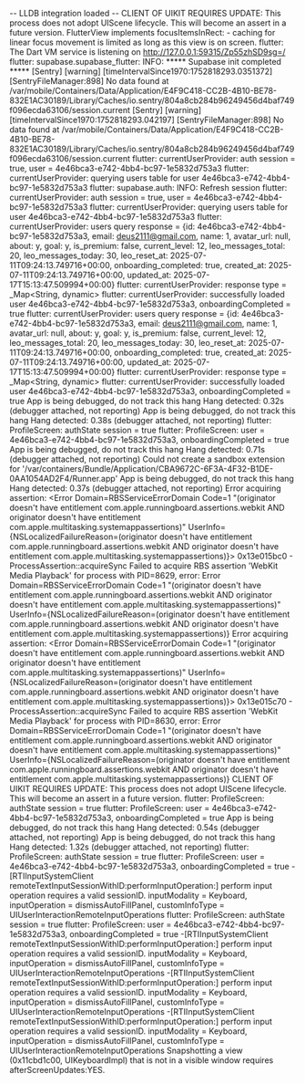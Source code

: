 -- LLDB integration loaded --
CLIENT OF UIKIT REQUIRES UPDATE: This process does not adopt UIScene lifecycle. This will become an assert in a future version.
FlutterView implements focusItemsInRect: - caching for linear focus movement is limited as long as this view is on screen.
flutter: The Dart VM service is listening on http://127.0.0.1:59315/Zp55zhSD9sg=/
flutter: supabase.supabase_flutter: INFO: ***** Supabase init completed *****
[Sentry] [warning] [timeIntervalSince1970:1752818293.0351372] [SentryFileManager:898] No data found at /var/mobile/Containers/Data/Application/E4F9C418-CC2B-4B10-BE78-832E1AC30189/Library/Caches/io.sentry/804a8cb284b96249456d4baf749f096ecda63106/session.current
[Sentry] [warning] [timeIntervalSince1970:1752818293.042197] [SentryFileManager:898] No data found at /var/mobile/Containers/Data/Application/E4F9C418-CC2B-4B10-BE78-832E1AC30189/Library/Caches/io.sentry/804a8cb284b96249456d4baf749f096ecda63106/session.current
flutter: currentUserProvider: auth session = true, user = 4e46bca3-e742-4bb4-bc97-1e5832d753a3
flutter: currentUserProvider: querying users table for user 4e46bca3-e742-4bb4-bc97-1e5832d753a3
flutter: supabase.auth: INFO: Refresh session
flutter: currentUserProvider: auth session = true, user = 4e46bca3-e742-4bb4-bc97-1e5832d753a3
flutter: currentUserProvider: querying users table for user 4e46bca3-e742-4bb4-bc97-1e5832d753a3
flutter: currentUserProvider: users query response = {id: 4e46bca3-e742-4bb4-bc97-1e5832d753a3, email: deus2111@gmail.com, name: 1, avatar_url: null, about: у, goal: у, is_premium: false, current_level: 12, leo_messages_total: 20, leo_messages_today: 30, leo_reset_at: 2025-07-11T09:24:13.749716+00:00, onboarding_completed: true, created_at: 2025-07-11T09:24:13.749716+00:00, updated_at: 2025-07-17T15:13:47.509994+00:00}
flutter: currentUserProvider: response type = _Map<String, dynamic>
flutter: currentUserProvider: successfully loaded user 4e46bca3-e742-4bb4-bc97-1e5832d753a3, onboardingCompleted = true
flutter: currentUserProvider: users query response = {id: 4e46bca3-e742-4bb4-bc97-1e5832d753a3, email: deus2111@gmail.com, name: 1, avatar_url: null, about: у, goal: у, is_premium: false, current_level: 12, leo_messages_total: 20, leo_messages_today: 30, leo_reset_at: 2025-07-11T09:24:13.749716+00:00, onboarding_completed: true, created_at: 2025-07-11T09:24:13.749716+00:00, updated_at: 2025-07-17T15:13:47.509994+00:00}
flutter: currentUserProvider: response type = _Map<String, dynamic>
flutter: currentUserProvider: successfully loaded user 4e46bca3-e742-4bb4-bc97-1e5832d753a3, onboardingCompleted = true
App is being debugged, do not track this hang
Hang detected: 0.32s (debugger attached, not reporting)
App is being debugged, do not track this hang
Hang detected: 0.38s (debugger attached, not reporting)
flutter: ProfileScreen: authState session = true
flutter: ProfileScreen: user = 4e46bca3-e742-4bb4-bc97-1e5832d753a3, onboardingCompleted = true
App is being debugged, do not track this hang
Hang detected: 0.71s (debugger attached, not reporting)
Could not create a sandbox extension for '/var/containers/Bundle/Application/CBA9672C-6F3A-4F32-B1DE-0AA1054AD2F4/Runner.app'
App is being debugged, do not track this hang
Hang detected: 0.37s (debugger attached, not reporting)
Error acquiring assertion: <Error Domain=RBSServiceErrorDomain Code=1 "(originator doesn't have entitlement com.apple.runningboard.assertions.webkit AND originator doesn't have entitlement com.apple.multitasking.systemappassertions)" UserInfo={NSLocalizedFailureReason=(originator doesn't have entitlement com.apple.runningboard.assertions.webkit AND originator doesn't have entitlement com.apple.multitasking.systemappassertions)}>
0x13e015bc0 - ProcessAssertion::acquireSync Failed to acquire RBS assertion 'WebKit Media Playback' for process with PID=8629, error: Error Domain=RBSServiceErrorDomain Code=1 "(originator doesn't have entitlement com.apple.runningboard.assertions.webkit AND originator doesn't have entitlement com.apple.multitasking.systemappassertions)" UserInfo={NSLocalizedFailureReason=(originator doesn't have entitlement com.apple.runningboard.assertions.webkit AND originator doesn't have entitlement com.apple.multitasking.systemappassertions)}
Error acquiring assertion: <Error Domain=RBSServiceErrorDomain Code=1 "(originator doesn't have entitlement com.apple.runningboard.assertions.webkit AND originator doesn't have entitlement com.apple.multitasking.systemappassertions)" UserInfo={NSLocalizedFailureReason=(originator doesn't have entitlement com.apple.runningboard.assertions.webkit AND originator doesn't have entitlement com.apple.multitasking.systemappassertions)}>
0x13e015c70 - ProcessAssertion::acquireSync Failed to acquire RBS assertion 'WebKit Media Playback' for process with PID=8630, error: Error Domain=RBSServiceErrorDomain Code=1 "(originator doesn't have entitlement com.apple.runningboard.assertions.webkit AND originator doesn't have entitlement com.apple.multitasking.systemappassertions)" UserInfo={NSLocalizedFailureReason=(originator doesn't have entitlement com.apple.runningboard.assertions.webkit AND originator doesn't have entitlement com.apple.multitasking.systemappassertions)}
CLIENT OF UIKIT REQUIRES UPDATE: This process does not adopt UIScene lifecycle. This will become an assert in a future version.
flutter: ProfileScreen: authState session = true
flutter: ProfileScreen: user = 4e46bca3-e742-4bb4-bc97-1e5832d753a3, onboardingCompleted = true
App is being debugged, do not track this hang
Hang detected: 0.54s (debugger attached, not reporting)
App is being debugged, do not track this hang
Hang detected: 1.32s (debugger attached, not reporting)
flutter: ProfileScreen: authState session = true
flutter: ProfileScreen: user = 4e46bca3-e742-4bb4-bc97-1e5832d753a3, onboardingCompleted = true
-[RTIInputSystemClient remoteTextInputSessionWithID:performInputOperation:]  perform input operation requires a valid sessionID. inputModality = Keyboard, inputOperation = dismissAutoFillPanel, customInfoType = UIUserInteractionRemoteInputOperations
flutter: ProfileScreen: authState session = true
flutter: ProfileScreen: user = 4e46bca3-e742-4bb4-bc97-1e5832d753a3, onboardingCompleted = true
-[RTIInputSystemClient remoteTextInputSessionWithID:performInputOperation:]  perform input operation requires a valid sessionID. inputModality = Keyboard, inputOperation = dismissAutoFillPanel, customInfoType = UIUserInteractionRemoteInputOperations
-[RTIInputSystemClient remoteTextInputSessionWithID:performInputOperation:]  perform input operation requires a valid sessionID. inputModality = Keyboard, inputOperation = dismissAutoFillPanel, customInfoType = UIUserInteractionRemoteInputOperations
-[RTIInputSystemClient remoteTextInputSessionWithID:performInputOperation:]  perform input operation requires a valid sessionID. inputModality = Keyboard, inputOperation = dismissAutoFillPanel, customInfoType = UIUserInteractionRemoteInputOperations
Snapshotting a view (0x11cbd1c00, UIKeyboardImpl) that is not in a visible window requires afterScreenUpdates:YES.
